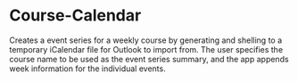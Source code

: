# Course-Calendar
Creates a event series for a weekly course by generating and shelling to a temporary iCalendar file for Outlook to import from.
The user specifies the course name to be used as the event series summary, and the app appends week information for the individual events.
